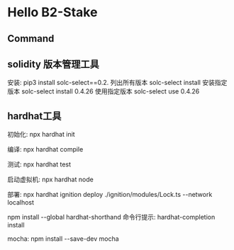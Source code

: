 # Hello B2-Stake

## Command

## solidity 版本管理工具

安装:
pip3 install solc-select==0.2.
列出所有版本
solc-select install
安装指定版本
solc-select install 0.4.26
使用指定版本
solc-select use 0.4.26

## hardhat工具

初始化:
npx hardhat init

编译:
npx hardhat compile

测试:
npx hardhat test

启动虚拟机:
npx hardhat node

部署:
npx hardhat ignition deploy ./ignition/modules/Lock.ts --network localhost

npm install --global hardhat-shorthand
命令行提示:
hardhat-completion install

mocha:
npm install --save-dev mocha

